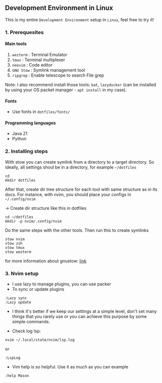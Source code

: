 ## Development Environment in Linux

This is my entire `Development Environment` setup in `Linux`, feel free to try it!

### 1. Prerequesites

#### Main tools
1. `wezterm` : Terminal Emulator
2. `tmux` : Terminal multiplexer
3. `neovim` : Code editor
4. `GNU Stow` : Symlink management tool
5. `ripgrep` : Enable telescope to search File grep

Note: I also recommend install those tools: `bat`, `lazydocker` (can be installed by using your OS packet manager - `apt install` in my case).

#### Fonts
- Use fonts in `dotfiles/fonts/`

#### Programming languages
- Java 21 
- Python


### 2. Installing steps
With stow you can create symlink from a directory to a target directory.
So ideally, all settings shoul be in a directory, for example `~/dotfiles`

```shell
cd
mkdir dotfiles
```

After that, create dir tree structure for each tool with same structure as in its docs.
For instance, with nvim, you should place your configs in `~/.config/nvim`

-> Create dir structure like this in dotfiles

```shell
cd ~/dotfiles
mkdir -p nvim/.config/nvim
```

Do the same steps with the other tools.
Then run this to create symlinks

```shell
stow nvim
stow zsh
stow tmux
stow wezterm
```

for more information about gnustow: [link](https://www.gnu.org/software/stow/)


### 3. Nvim setup

- I use lazy to manage plugins, you can use packer
- To sync or update plugins

```shell
:Lazy sync
:Lazy update
```

- I think it's better if we keep our settings at a simple level, don't set many things
  that you rarely use or you can achieve this purpose by some simple commands.

- Check log lsp:

```shell
nvim ~/.local/state/nvim/lsp.log
```

or

```
:LspLog
```

- Vim help is so helpful. Use it as much as you can
  example

```
:help Mason
```
